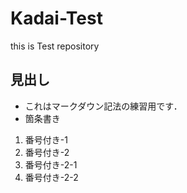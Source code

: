 # Kadai-Test
 this is Test repository
## 見出し
* これはマークダウン記法の練習用です．
 * 箇条書き  
1. 番号付き-1
2. 番号付き-2
 1. 番号付き-2-1
 2. 番号付き-2-2
